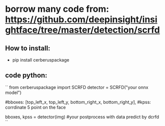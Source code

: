 # borrow many code from: https://github.com/deepinsight/insightface/tree/master/detection/scrfd


## How to install: 

- pip install cerberuspackage

## code python:

``
from cerberuspackage import SCRFD
detector = SCRFD("your onnx model")

#bboxes: [top_left_x, top_left_y, bottom_right_x, bottom_right_y], 
#kpss: corrdinate 5 point on the face

bboxes, kpss = detector(img) 
#your postprocess with data predict by dcrfd 
``


